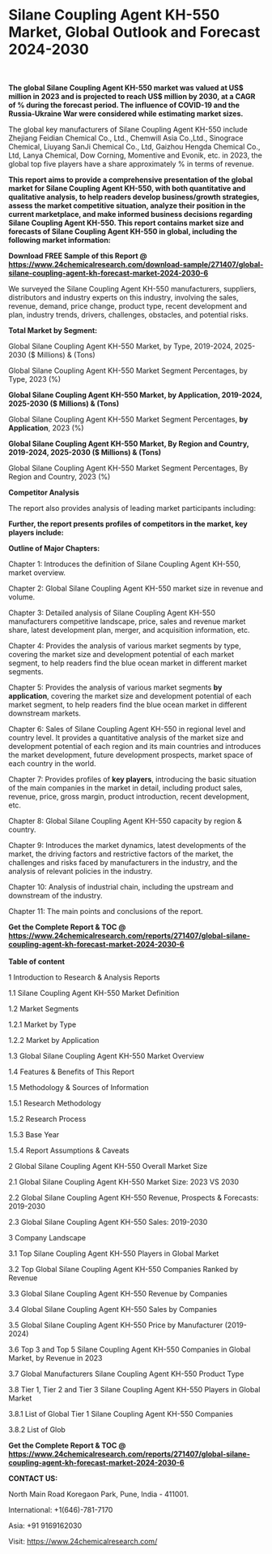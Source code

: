 <h1>Silane Coupling Agent KH-550 Market, Global Outlook and Forecast 2024-2030</h1><br/><p><strong>The global Silane Coupling Agent KH-550 market was valued at US$ million in 2023 and is projected to reach US$ million by 2030, at a <strong>CAGR</strong> of % during the forecast period. The influence of COVID-19 and the Russia-Ukraine War were considered while estimating market sizes.</strong></p><p>The global key manufacturers of Silane Coupling Agent KH-550 include Zhejiang Feidian Chemical Co., Ltd., Chemwill Asia Co.,Ltd., Sinograce Chemical, Liuyang SanJi Chemical Co., Ltd, Gaizhou Hengda Chemical Co., Ltd, Lanya Chemical, Dow Corning, Momentive and Evonik, etc. in 2023, the global top five players have a share approximately % in terms of revenue.</p><p><strong>This report aims to provide a comprehensive presentation of the global market for Silane Coupling Agent KH-550, with both quantitative and qualitative analysis, to help readers develop business/growth strategies, assess the market competitive situation, analyze their position in the current marketplace, and make informed business decisions regarding Silane Coupling Agent KH-550. This report contains market size and forecasts of Silane Coupling Agent KH-550 in global, including the following market information:</strong></p><div><b>Download FREE Sample of this Report @ <a href="https://www.24chemicalresearch.com/download-sample/271407/global-silane-coupling-agent-kh-forecast-market-2024-2030-6">https://www.24chemicalresearch.com/download-sample/271407/global-silane-coupling-agent-kh-forecast-market-2024-2030-6</a></b></div><p>We surveyed the Silane Coupling Agent KH-550 manufacturers, suppliers, distributors and industry experts on this industry, involving the sales, revenue, demand, price change, product type, recent development and plan, industry trends, drivers, challenges, obstacles, and potential risks.</p><p><strong>Total Market by Segment:</strong></p><p>Global Silane Coupling Agent KH-550 Market, by Type, 2019-2024, 2025-2030 ($ Millions) & (Tons)</p><p>Global Silane Coupling Agent KH-550 Market Segment Percentages, by Type, 2023 (%)</p><p><strong>Global Silane Coupling Agent KH-550 Market, <strong>by Application</strong>, 2019-2024, 2025-2030 ($ Millions) & (Tons)</strong></p><p>Global Silane Coupling Agent KH-550 Market Segment Percentages, <strong>by Application</strong>, 2023 (%)</p><p><strong>Global Silane Coupling Agent KH-550 Market, By Region and Country, 2019-2024, 2025-2030 ($ Millions) & (Tons)</strong></p><p>Global Silane Coupling Agent KH-550 Market Segment Percentages, By Region and Country, 2023 (%)</p><p><strong>Competitor Analysis</strong></p><p>The report also provides analysis of leading market participants including:</p><p><strong>Further, the report presents profiles of competitors in the market, <strong>key players</strong> include:</strong></p><p><strong>Outline of Major Chapters:</strong></p><p>Chapter 1: Introduces the definition of Silane Coupling Agent KH-550, market overview.</p><p>Chapter 2: Global Silane Coupling Agent KH-550 market size in revenue and volume.</p><p>Chapter 3: Detailed analysis of Silane Coupling Agent KH-550 manufacturers competitive landscape, price, sales and revenue market share, latest development plan, merger, and acquisition information, etc.</p><p>Chapter 4: Provides the analysis of various market segments by type, covering the market size and development potential of each market segment, to help readers find the blue ocean market in different market segments.</p><p>Chapter 5: Provides the analysis of various market segments <strong>by application</strong>, covering the market size and development potential of each market segment, to help readers find the blue ocean market in different downstream markets.</p><p>Chapter 6: Sales of Silane Coupling Agent KH-550 in regional level and country level. It provides a quantitative analysis of the market size and development potential of each region and its main countries and introduces the market development, future development prospects, market space of each country in the world.</p><p>Chapter 7: Provides profiles of <strong>key players</strong>, introducing the basic situation of the main companies in the market in detail, including product sales, revenue, price, gross margin, product introduction, recent development, etc.</p><p>Chapter 8: Global Silane Coupling Agent KH-550 capacity by region & country.</p><p>Chapter 9: Introduces the market dynamics, latest developments of the market, the driving factors and restrictive factors of the market, the challenges and risks faced by manufacturers in the industry, and the analysis of relevant policies in the industry.</p><p>Chapter 10: Analysis of industrial chain, including the upstream and downstream of the industry.</p><p>Chapter 11: The main points and conclusions of the report.</p><div><b>Get the Complete Report & TOC @ <a href="https://www.24chemicalresearch.com/reports/271407/global-silane-coupling-agent-kh-forecast-market-2024-2030-6">https://www.24chemicalresearch.com/reports/271407/global-silane-coupling-agent-kh-forecast-market-2024-2030-6</a></b></div><br><b>Table of content</b><p>1 Introduction to Research & Analysis Reports<br />
 
  1.1 Silane Coupling Agent KH-550 Market Definition<br />
 
  1.2 Market Segments<br />
 
  1.2.1 Market by Type<br />
 
  1.2.2 Market by Application<br />
 
  1.3 Global Silane Coupling Agent KH-550 Market Overview<br />
 
  1.4 Features & Benefits of This Report<br />
 
  1.5 Methodology & Sources of Information<br />
 
  1.5.1 Research Methodology<br />
 
  1.5.2 Research Process<br />
 
  1.5.3 Base Year<br />
 
  1.5.4 Report Assumptions & Caveats<br />
 
 2 Global Silane Coupling Agent KH-550 Overall Market Size<br />
 
  2.1 Global Silane Coupling Agent KH-550 Market Size: 2023 VS 2030<br />
 
  2.2 Global Silane Coupling Agent KH-550 Revenue, Prospects & Forecasts: 2019-2030<br />
 
  2.3 Global Silane Coupling Agent KH-550 Sales: 2019-2030<br />
 
 3 Company Landscape<br />
 
  3.1 Top Silane Coupling Agent KH-550 Players in Global Market<br />
 
  3.2 Top Global Silane Coupling Agent KH-550 Companies Ranked by Revenue<br />
 
  3.3 Global Silane Coupling Agent KH-550 Revenue by Companies<br />
 
  3.4 Global Silane Coupling Agent KH-550 Sales by Companies<br />
 
  3.5 Global Silane Coupling Agent KH-550 Price by Manufacturer (2019-2024)<br />
 
  3.6 Top 3 and Top 5 Silane Coupling Agent KH-550 Companies in Global Market, by Revenue in 2023<br />
 
  3.7 Global Manufacturers Silane Coupling Agent KH-550 Product Type<br />
 
  3.8 Tier 1, Tier 2 and Tier 3 Silane Coupling Agent KH-550 Players in Global Market<br />
 
  3.8.1 List of Global Tier 1 Silane Coupling Agent KH-550 Companies<br />
 
  3.8.2 List of Glob<br><div><b>Get the Complete Report & TOC @ <a href="https://www.24chemicalresearch.com/reports/271407/global-silane-coupling-agent-kh-forecast-market-2024-2030-6">https://www.24chemicalresearch.com/reports/271407/global-silane-coupling-agent-kh-forecast-market-2024-2030-6</a></b></div></p>
 
 <b>CONTACT US:</b><br>
 
 North Main Road Koregaon Park, Pune, India - 411001.<br/>
 
 International: +1(646)-781-7170<br/>
 
 Asia: +91 9169162030<br/>
 
 Visit: <a href="https://www.24chemicalresearch.com/">https://www.24chemicalresearch.com/</a>
 
 <br>